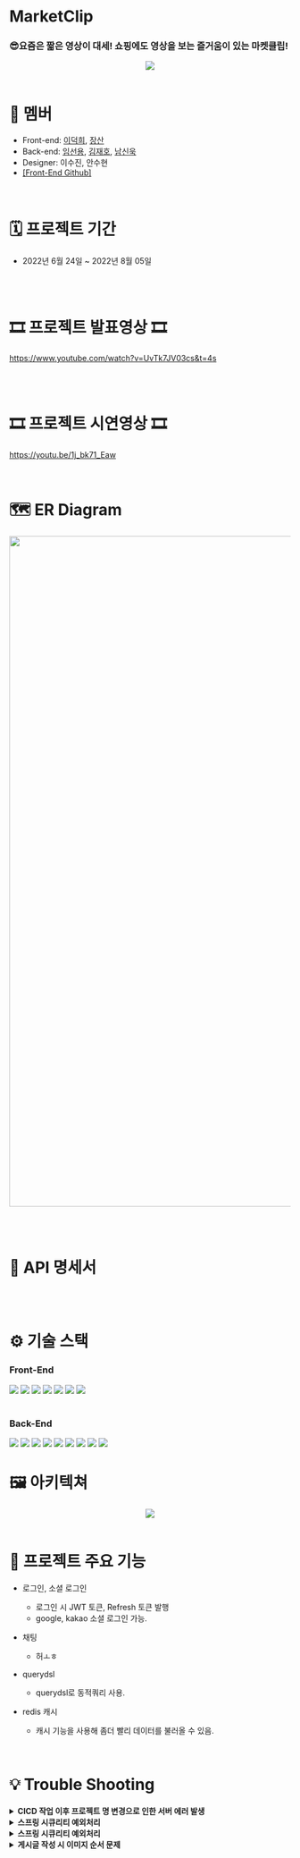 # MarketClip

### 😎요즘은 짧은 영상이 대세! 쇼핑에도 영상을 보는 즐거움이 있는 마켓클립!
<p align="center"><img src="https://wook-bucket.s3.ap-northeast-2.amazonaws.com/222222.png" />
  

<br />
<br />
  
# 👥 멤버
- Front-end: [이덕희](https://github.com/ejzl521), [장산](https://github.com/kyngmn)
- Back-end: [임선용](https://github.com/sunyongIM), [김재호](https://github.com/KimjaehoLy), [남신욱](https://github.com/tlsdnr1135)
- Designer: 이수진, 안수현
- [\[Front-End Github\]](https://github.com/TEAM-7E7/7E7-FE)
  
<br />

# 🗓 프로젝트 기간
- 2022년 6월 24일 ~ 2022년 8월 05일
  

<br><br>
# 🎞 프로젝트 발표영상 🎞
https://www.youtube.com/watch?v=UvTk7JV03cs&t=4s

<br><br>
# 🎞 프로젝트 시연영상 🎞
https://youtu.be/1j_bk71_Eaw

<br>

# 🗺 ER Diagram
<center><img src="https://wook-bucket.s3.ap-northeast-2.amazonaws.com/markeclip+erd.PNG" width="1200"></center>
  
<br /><br />
  
# 📌 API 명세서
  
<br /><br />
  
# ⚙️ 기술 스택
  
### Front-End

<div>
  <img src="https://img.shields.io/badge/javascript-F7DF1E?style=for-the-badge&logo=javascript&logoColor=black">
  <img src="https://img.shields.io/badge/react-61DAFB?style=for-the-badge&logo=react&logoColor=black">
  <img src="https://img.shields.io/badge/html-E34F26?style=for-the-badge&logo=html5&logoColor=white">
  <img src="https://img.shields.io/badge/css-1572B6?style=for-the-badge&logo=css3&logoColor=white">
  <img src="https://img.shields.io/badge/figma-F24E1E?style=for-the-badge&logo=figma&logoColor=black">
  <img src="https://img.shields.io/badge/aws-232F3E?style=for-the-badge&logo=AmazonAWS&logoColor=white">
  <img src="https://img.shields.io/badge/github-181717?style=for-the-badge&logo=github&logoColor=white">  
</div>
<br />  

### Back-End

<div>
  <img src="https://img.shields.io/badge/JAVA-007396?style=for-the-badge&logo=java&logoColor=white">
  <img src="https://img.shields.io/badge/Spring-6DB33F?style=for-the-badge&logo=Spring&logoColor=white">
  <img src="https://img.shields.io/badge/Springboot-6DB33F?style=for-the-badge&logo=Springboot&logoColor=white">
  <img src="https://img.shields.io/badge/github-181717?style=for-the-badge&logo=SpringDataJPA&logoColor=white">
  <img src="https://img.shields.io/badge/gradle-02303A?style=for-the-badge&logo=gradle&logoColor=white">
  <img src="https://img.shields.io/badge/mysql-4479A1?style=for-the-badge&logo=mysql&logoColor=white">
  <img src="https://img.shields.io/badge/swagger-85EA2D?style=for-the-badge&logo=swagger&logoColor=black">
  <img src="https://img.shields.io/badge/aws-232F3E?style=for-the-badge&logo=AmazonAWS&logoColor=white">
  <img src="https://img.shields.io/badge/github-181717?style=for-the-badge&logo=github&logoColor=white">
  

</div>  

# 🖼 아키텍쳐
<center><img src="https://user-images.githubusercontent.com/25544668/150839035-c1d3a7d3-ca79-49fd-ba8c-c50079d29c5f.png" width:"800"></center>

<br />

# 🔑 프로젝트 주요 기능
  
* 로그인, 소셜 로그인 
  - 로그인 시 JWT 토큰, Refresh 토큰 발행
  - google, kakao 소셜 로그인 가능.
  
* 채팅
  - 허ㅗㅎ

* querydsl
  - querydsl로 동적쿼리 사용.

* redis 캐시 
  - 캐시 기능을 사용해 좀더 빨리 데이터를 불러올 수 있음.
<br />




# 💡 Trouble Shooting
<details>
  <summary>
    <b> CICD 작업 이후 프로젝트 명 변경으로 인한 서버 에러 발생 </b>
  </summary>
  
```bash
REPOSITORY=/home/ubuntu/
cd $REPOSITORY

APP_NAME=marketclip
JAR_NAME=$(ls $REPOSITORY/build/libs/ | grep 'SNAPSHOT.jar' | tail -n 1)
JAR_PATH=$REPOSITORY/build/libs/$JAR_NAME

CURRENT_PID=$(pgrep -f $APP_NAME)

echo ">현재 구동 중인 애플리케이션 pid: $CURRENT_PID"

if [ -z $CURRENT_PID ]
then
  echo ">현재 구동 중인 애플리케이션이 없으므로 종료하지 않습니다."
else
  echo "> kill -9 $CURRENT_PID"
  sudo kill -15 $CURRENT_PID
  sleep 5
fi
```
* #### 프로젝트 프로젝트 명 변경으로 인해 kill 명령어가 실행되지 않아서 일어나는 오류
#### 해결 : 단순히 EC2의 (전 프로젝트명의)프로젝트를 강제적으로 kill하고 재실행 해줬다
</details>

<details>
  <summary>
    <b> 스프링 시큐리티 예외처리 </b>
  </summary>
  
###### 스프링 시큐리티는 서블릿 필터에서 발생하는 오류라 ControllerAdvice에서 잡지 못한다.
###### 그래서 필터 계층에서 예외 처리를 해주어야 했다.
  
#### 해결 : 시큐리티에 등록한 필터들 마다 예외 처리를 해주었다!
</details>

<details>
  <summary>
    <b> 스프링 시큐리티 예외처리 </b>
  </summary>
  
###### 스프링 시큐리티는 서블릿 필터에서 발생하는 오류라 ControllerAdvice에서 잡지 못한다.
###### 그래서 필터 계층에서 예외 처리를 해주어야 했다.
  
#### 해결 : 시큐리티에 등록한 필터들 마다 예외 처리를 해주었다!
</details>

<details>
  <summary>
    <b> 게시글 작성 시 이미지 순서 문제 </b>
  </summary>
  
###### 게시글을 작성 시 여러개의 사진을 올릴 수 있는데 첫번째 사진만 미리보기 사진으로 등록이 됨.
###### 선용님 저희가 왜 이미지를 리스트로 안받고 url을 받았나요??
  
#### 해결 : 
</details>
